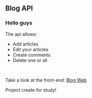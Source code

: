 <h2> Blog API</h2>

<h3>Hello guys</h3>
<p> The api allows:</p>

<ul>
  <li> Add articles</li>
  <li> Edit your articles</li>
  <li> Create comments</li>
  <li> Delete one or all</li>
</ul>
<br>

<p>Take a look at the front-end: <a href = https://github.com/MorganaDuarte/blog-web> Blog Web </a> </p>
<p>Project create for study!</p>
